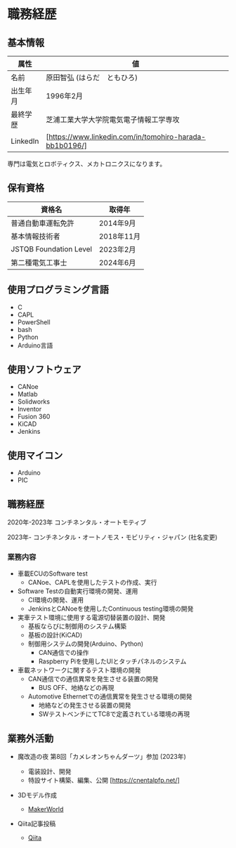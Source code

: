 # 職務経歴

## 基本情報

| 属性 | 値 |
| ---- | ---- |
| 名前 | 原田智弘 (はらだ　ともひろ) |
| 出生年月 | 1996年2月 |
| 最終学歴 |芝浦工業大学大学院電気電子情報工学専攻|
| LinkedIn | [https://www.linkedin.com/in/tomohiro-harada-bb1b0196/] |

専門は電気とロボティクス、メカトロニクスになります。

## 保有資格

| 資格名 | 取得年 |
| ---- | ---- |
| 普通自動車運転免許 | 2014年9月 |
| 基本情報技術者 | 2018年11月 |
| JSTQB Foundation Level | 2023年2月 |
| 第二種電気工事士 | 2024年6月 |

## 使用プログラミング言語
* C
* CAPL
* PowerShell
* bash
* Python
* Arduino言語

## 使用ソフトウェア
* CANoe
* Matlab
* Solidworks
* Inventor
* Fusion 360
* KiCAD
* Jenkins

## 使用マイコン
* Arduino
* PIC

## 職務経歴

2020年-2023年
コンチネンタル・オートモティブ

2023年-
コンチネンタル・オートノモス・モビリティ・ジャパン
(社名変更)
### 業務内容
* 車載ECUのSoftware test
    * CANoe、CAPLを使用したテストの作成、実行
* Software Testの自動実行環境の開発、運用
    * CI環境の開発、運用
    * JenkinsとCANoeを使用したContinuous testing環境の開発
* 実車テスト環境に使用する電源切替装置の設計、開発
    * 基板ならびに制御用のシステム構築
    * 基板の設計(KiCAD)
    * 制御用システムの開発(Arduino、Python)
        * CAN通信での操作
        * Raspberry Piを使用したUIとタッチパネルのシステム
* 車載ネットワークに関するテスト環境の開発
    * CAN通信での通信異常を発生させる装置の開発
        * BUS OFF、地絡などの再現
    * Automotive Ethernetでの通信異常を発生させる環境の開発
        * 地絡などの発生させる装置の開発
        * SWテストベンチにてTC8で定義されている環境の再現

## 業務外活動
* 魔改造の夜 第8回「カメレオンちゃんダーツ」参加 (2023年)
    * 電装設計、開発
    * 特設サイト構築、編集、公開 [https://cnentalpfp.net/]

* 3Dモデル作成
    * [MakerWorld](https://makerworld.com/en/@haradatmo2)

* Qiita記事投稿
    * [Qiita](https://qiita.com/tomy_hara)